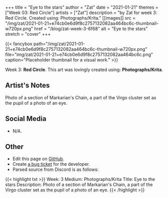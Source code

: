 +++
title =       "Eye to the stars"
author =      "Zat"
date =        "2021-01-21"
themes =      ["Week 03: Red Circle"]
artists =     ["Zat"]
description = "by Zat for week 3: Red Circle. Created using: Photographs/Krita."
[[images]]
      src = "/img/zat/2021-01-21+e74cb0e6d9f8c2757132082aa464bc6c-thumbnail-w720px.png"
      href = "/blog/zat-week-3-6f68"
      alt = "Eye to the stars"
      stretch = "cover"
+++


{{< fancybox path="/img/zat/2021-01-21+e74cb0e6d9f8c2757132082aa464bc6c-thumbnail-w720px.png" file="img/zat/2021-01-21+e74cb0e6d9f8c2757132082aa464bc6c.png" caption="Placeholder thumbnail for a visual work." >}}


Week 3: **Red Circle**. This art was lovingly created using: **Photographs/Krita**.

## Artist's Notes

Photo of a section of Markarian's Chain, a part of the Virgo cluster set as the pupil of a photo of an eye.

## Social Media

- N/A.

## Other

- Edit this page on [GitHub](https://github.com/teaminkling/web-refresh/edit/main/content/blog/zat-week-3-6f68.md).
- Create [a bug ticket](https://github.com/teaminkling/web-refresh/issues/new?assignees=&labels=bug&template=problem-report.md&title=) for the developer.
- Parsed source from Discord is as follows:

{{< highlight txt >}}
Week: 3
Medium: Photographs/Krita
Title: Eye to the stars
Description: Photo of a section of Markarian's Chain, a part of the Virgo cluster set as the pupil of a photo of an eye.
{{< /highlight >}}